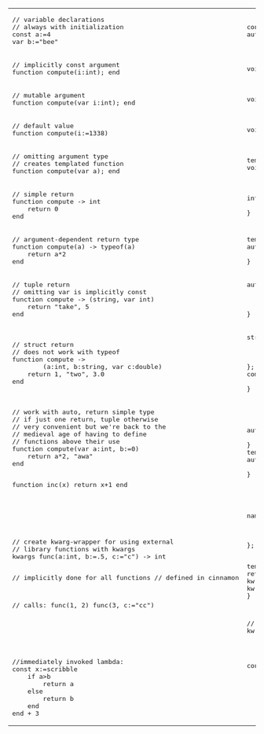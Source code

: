 <table><tr><td><pre>
// variable declarations
// always with initialization
const a:=4
var b:="bee"
</pre>
</td><td>
<pre>
const auto a=4;
auto b="bee";
</pre>
</td></tr><tr><td><pre>
// implicitly const argument
function compute(i:int); end
</pre>
</td><td>
<pre>
void compute(const int i){}
</pre>
</td></tr><tr><td><pre>
// mutable argument
function compute(var i:int); end
</pre>
</td><td>
<pre>
void compute(int i){}
</pre>
</td></tr><tr><td><pre>
// default value
function compute(i:=1338)
</pre>
</td><td>
<pre>
void compute(decltype(1338) i=1338){}
</pre>
</td></tr><tr><td><pre>
// omitting argument type
// creates templated function
function compute(var a); end
</pre>
</td><td>
<pre>
template <typename T0>
void compute(T0 a){}
</pre>
</td></tr><tr><td><pre>
// simple return
function compute -> int
    return 0
end
</pre>
</td><td>
<pre>
int compute(){
    return 0;
}
</pre>
</td></tr><tr><td><pre>
// argument-dependent return type
function compute(a) -> typeof(a)
    return a*2
end
</pre>
</td><td>
<pre>
template <typename T0>
auto compute(T0 a) -> decltype(a){
    return a*2;
}
</pre>
</td></tr><tr><td><pre>
// tuple return
// omitting var is implicitly const
function compute -> (string, var int)
    return "take", 5
end
</pre>
</td><td>
<pre>
auto compute() ->
        std::tuple<std::string, var int>{
    return std::tuple<std::string, var int>
            {"take", 5};
}
</pre>
</td></tr><tr><td><pre>
// struct return
// does not work with typeof
function compute ->
        (a:int, b:string, var c:double)
    return 1, "two", 3.0
end
</pre>
</td><td>
<pre>
struct compute__return{
    const int a;
    const std::string b;
    double c;
};
compute__return compute(){
    return {1, "two", 3.0};
}
</pre>
</td></tr><tr><td><pre>
// work with auto, return simple type
// if just one return, tuple otherwise
// very convenient but we're back to the
// medieval age of having to define
// functions above their use
function compute(var a:int, b:=0)
    return a*2, "awa"
end

function inc(x)
    return x+1
end
</pre>
</td><td>
<pre>
auto compute(int a, decltype(0) b=0){
    return std::make_tuple(a*2, "awa");
}
template <typename T0>
auto inc(T0 x){
    return x+1;
}
</pre>
</td></tr><tr><td><pre>
// create kwarg-wrapper for using external
// library functions with kwargs
kwargs func(a:int, b:=.5, c:="c") -> int

// implicitly done for all functions
// defined in cinnamon

// calls:
func(1, 2)
func(3, c:="cc")
</pre>
</td><td>
<pre>
namespace func__params {
    std::size_t constexpr a = 0;
    std::size_t constexpr b = 1;
    std::size_t constexpr c = 2;
};

template<typename... Ts>
int func__kwargs(Ts&&... ts) {
    return func(
        kw::arg_get<0>(std::forward<Ts>
                (ts)...),
        kw::arg_get<1>(std::forward<Ts>
                (ts)..., kw::arg<1>(.5)),
        kw::arg_get<2>(std::forward<Ts>
                (ts)..., kw::arg<2>("c"))
    );
}

// calls:
func(1, 2)
func__kwargs(3, kw::arg<func__params::c>("cc")
</pre>
</td></tr><tr><td><pre>
//immediately invoked lambda:
const x:=scribble
    if a>b
        return a
    else
        return b
    end
end + 3
</pre>
</td><td>
<pre>
const auto x=[&](){
    if(a>b){
        return a;
    }
    else{
        return b;
    }() + 3;
</pre>
</td></tr></table>
